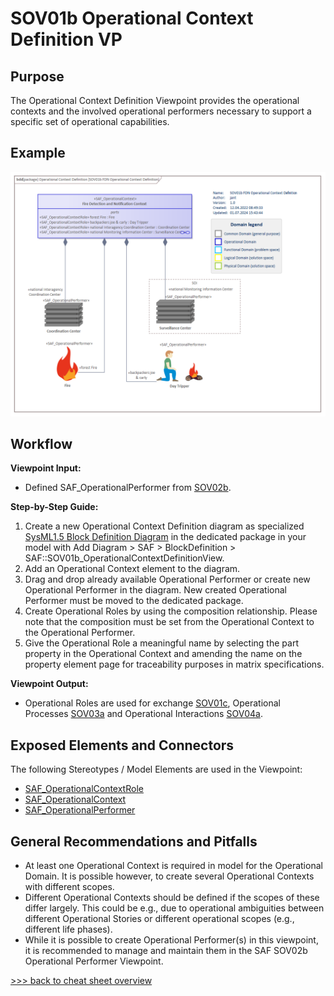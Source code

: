 # SOV01b Operational Context Definition VP

## Purpose
The Operational Context Definition Viewpoint provides the operational contexts and the involved operational performers necessary to support a specific set of operational capabilities.

## Example
![SOV01b](../pics/SOV01b-example.png)

## Workflow
**Viewpoint Input:**
* Defined SAF_OperationalPerformer from [SOV02b](Operational-Performer-Viewpoint.md).

**Step-by-Step Guide:**
1.	Create a new Operational Context Definition diagram as specialized [SysML1.5 Block Definition Diagram](https://sparxsystems.com/enterprise_architect_user_guide/16.1/modeling_languages/block_definition_diagrams.html) in the dedicated package in your model with Add Diagram > SAF > BlockDefinition > SAF::SOV01b_OperationalContextDefinitionView.
2.	Add an Operational Context element to the diagram.
3.	Drag and drop already available Operational Performer or create new Operational Performer in the diagram. New created Operational Performer must be moved to the dedicated package.
4.	Create Operational Roles by using the composition relationship. Please note that the composition must be set from the Operational Context to the Operational Performer.
5.	Give the Operational Role a meaningful name by selecting the part property in the Operational Context and amending the name on the property element page for traceability purposes in matrix specifications.

**Viewpoint Output:**
* Operational Roles are used for exchange [SOV01c](Operational-Context-Exchange-Viewpoint.md), Operational Processes [SOV03a](Operational-Process-Viewpoint.md) and Operational Interactions [SOV04a](Operational-Interaction-Viewpoint.md).

## Exposed Elements and Connectors
The following Stereotypes / Model Elements are used in the Viewpoint:
* [SAF_OperationalContextRole](https://github.com/GfSE/SAF-Specification/blob/TdSE2023/stereotypes.md#SAF_OperationalContextRole)
* [SAF_OperationalContext](https://github.com/GfSE/SAF-Specification/blob/TdSE2023/stereotypes.md#SAF_OperationalContext)
* [SAF_OperationalPerformer](https://github.com/GfSE/SAF-Specification/blob/TdSE2023/stereotypes.md#SAF_OperationalPerformer)

## General Recommendations and Pitfalls
* At least one Operational Context is required in model for the Operational Domain. It is possible however, to create several Operational Contexts with different scopes.
* Different Operational Contexts should be defined if the scopes of these differ largely. This could be e.g., due to operational ambiguities between different Operational Stories or different operational scopes (e.g., different life phases).
* While it is possible to create Operational Performer(s) in this viewpoint, it is recommended to manage and maintain them in the SAF SOV02b Operational Performer Viewpoint.

[>>> back to cheat sheet overview](../CheatSheet.md)

